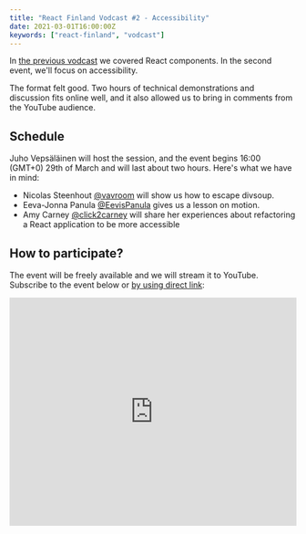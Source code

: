 ```yaml
---
title: "React Finland Vodcast #2 - Accessibility"
date: 2021-03-01T16:00:00Z
keywords: ["react-finland", "vodcast"]
---
```


In [the previous vodcast](/blog/vodcast-01/) we covered React components. In the second event, we'll focus on accessibility.

The format felt good. Two hours of technical demonstrations and discussion fits online well, and it also allowed us to bring in comments from the YouTube audience.

## Schedule

Juho Vepsäläinen will host the session, and the event begins 16:00 (GMT+0) 29th of March and will last about two hours. Here's what we have in mind:

- Nicolas Steenhout [@vavroom](https://twitter.com/vavroom) will show us how to escape divsoup.
- Eeva-Jonna Panula [@EevisPanula](https://twitter.com/EevisPanula) gives us a lesson on motion.
- Amy Carney [@click2carney](https://twitter.com/click2carney) will share her experiences about refactoring a React application to be more accessible

## How to participate?

The event will be freely available and we will stream it to YouTube. Subscribe to the event below or [by using direct link](https://www.youtube.com/watch?v=jouctaXwpdU):

<iframe
  title="Vodcast #02 – Accessibility"
  width="100%"
  height="400"
  src="https://www.youtube.com/embed/jouctaXwpdU"
  frameBorder="0"
  allow="accelerometer; autoplay; encrypted-media; gyroscope; picture-in-picture"
  allowFullscreen
></iframe>
